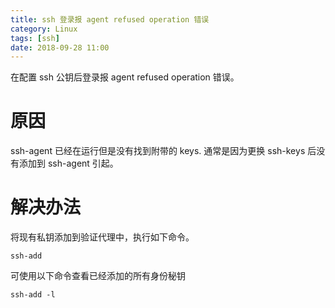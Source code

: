```yaml
---
title: ssh 登录报 agent refused operation 错误
category: Linux
tags: [ssh]
date: 2018-09-28 11:00
---
```


在配置 ssh 公钥后登录报 agent refused operation 错误。

# 原因

ssh-agent 已经在运行但是没有找到附带的 keys.
通常是因为更换 ssh-keys 后没有添加到 ssh-agent 引起。

# 解决办法

将现有私钥添加到验证代理中，执行如下命令。

```shell
ssh-add
```

可使用以下命令查看已经添加的所有身份秘钥

```shell
ssh-add -l
```